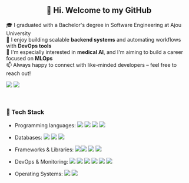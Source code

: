 <br>
<br>

<!-- Header -->
<h2 align="center">👋 Hi. Welcome to my GitHub</h2>
<p align="center">
  
  🎓 I graduated with a Bachelor's degree in Software Engineering at Ajou University <br>
  🔧 I enjoy building scalable **backend systems** and automating workflows with **DevOps tools** <br>
  🧠 I'm especially interested in **medical AI**, and I'm aiming to build a career focused on **MLOps** <br>
  📫 Always happy to connect with like-minded developers – feel free to reach out!
</p>

<!-- Badges -->
<p align="left">
  <a href="https://sooh-official.tistory.com/"><img src="https://img.shields.io/badge/Email-Contact Me-blue?style=flat-square&logo=gmail" /></a>
  <a href="https://sooh-official.tistory.com/"><img src="https://img.shields.io/badge/Blog-Tech Blog-orange?style=flat-square&logo=hashnode" /></a>
</p>
<br>

### 🧰 Tech Stack

* Programming languages: 
<img src="https://img.shields.io/badge/Java-007396?style=flat-square&logo=java&logoColor=white" /> <img src="https://img.shields.io/badge/Python-%233776AB.svg?&style=flat-square&logo=python&logoColor=white" /> <img src="https://img.shields.io/badge/C-A8B9CC?&style=flat-square&logo=c&logoColor=white" /> <img src="https://img.shields.io/badge/C++-00599C?&style=flat-square&logo=cplusplus&logoColor=white" />

*	Databases:
<img src="https://img.shields.io/badge/MySQL-4479A1?&style=flat-square&logo=mysql&logoColor=white" /> <img src="https://img.shields.io/badge/MongoDB-47A248?&style=flat-square&logo=mongodb&logoColor=white" /> <img src="https://img.shields.io/badge/Redis-DC382D?&style=flat-square&logo=redis&logoColor=white" />

* Frameworks & Libraries:
<img src="https://img.shields.io/badge/Spring-6DB33F?style=flat-square&logo=spring&logoColor=white" /><img src="https://img.shields.io/badge/Pytorch-EE4C2C?&style=flat-square&logo=pytorch&logoColor=white" /> <img src="https://img.shields.io/badge/Tensorflow-FF6F00?&style=flat-square&logo=tensorflow&logoColor=white" /> <img src="https://img.shields.io/badge/scikitlearn-F7931E?&style=flat-square&logo=scikitlearn&logoColor=white" />

* DevOps & Monitoring:
<img src="https://img.shields.io/badge/Jenkins-D24939?&style=flat-square&logo=jenkins&logoColor=white" /> <img src="https://img.shields.io/badge/Docker-2496ED?&style=flat-square&logo=docker&logoColor=white" /> <img src="https://img.shields.io/badge/Kubernetes-326CE5?&style=flat-square&logo=kubernetes&logoColor=white" /> <img src="https://img.shields.io/badge/Amazon%20AWS-232F3E?&style=flat-square&logo=amazonaws&logoColor=white" /> <img src="https://img.shields.io/badge/Prometheus-E6522C?&style=flat-square&logo=prometheus&logoColor=white" /> <img src="https://img.shields.io/badge/Grafana-F46800?&style=flat-square&logo=grafana&logoColor=white" />

*	Operating Systems:
<img src="https://img.shields.io/badge/Linux-FCC624?&style=flat-square&logo=linux&logoColor=white" /> <img src="https://img.shields.io/badge/Ubuntu-E95420?&style=flat-square&logo=ubuntu&logoColor=white" />

<br>
<br>
